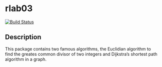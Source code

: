 # rlab03

[![Build Status](https://travis-ci.org/nahfa911/rlab03.svg?branch=master)](https://travis-ci.org/nahfa911/rlab03)

## Description
This package contains two famous algorithms, the Euclidian algorithm to find the
greates common divisor of two integers and Dijkstra’s shortest path algorithm in a graph.
